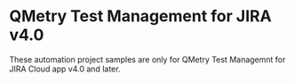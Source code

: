 # QMetry Test Management for JIRA v4.0

These automation project samples are only for QMetry Test Managemnt for JIRA Cloud app v4.0 and later. 
